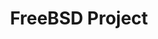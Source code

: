 ---
description: |
  FreeBSD is an open source operating system descended from the Unix developed
  at the University of California, Berkeley that became an open source project in
  1993 with several hundred active committers from across the globe. Today, FreeBSD
  provides a copy-free modern operating system that is up-to-date and scalable, offers
  high-performance, security, and advanced networking. It is used for personal workstations,
  Internet servers, embedded devices, routers, and firewalls. The FreeBSD packages
  collection includes popular software like: Apache web server, GNOME, KDE, X.org,
  Python, Firefox and over 33,000 software suites. The FreeBSD community is comprised
  of a global community of end users, developers and companies large and small working
  together to further the OS.
layout: stand
logo: stands/freebsd_project/logo.png
new_this_year: |
  <p>Since our last visit to FOSDEM, the FreeBSD Project has made strides
  in a number of areas.  The Project made the transition to git making it easier for
  folks to contribute. Great improvements were made in the graphics stack, as well
  as, to browser and video conferencing capabilities to allow for support on most
  any contemporary laptop. There is now better ARM64 support for servers and embedded
  devices like Raspberry Pi. The Project switched to a new OpenZFS upstream that supports
  FreeBSD and Linux. The removal of obsolete GPL components has been completed along
  with many network stack improvements. Finally, there is a lot of new online content
  to help folks get started and ask questions about FreeBSD including: FreeBSD Office
  Hours, FreeBSD Fridays, and several developers have hosted twitch live streaming
  sessions.</p>
showcase: |
  <p>Visit the FreeBSD Stand to chat with FreeBSD Developers and other community members. The stand is a great place to learn more about the latest developments within the Project, find out how to get started with FreeBSD and get your most challenging questions answered. If you or your organization are looking to connect with other FreeBSD fans, folks in the stand can help. There\u2019s a reason why companies like Netflix use FreeBSD. Take a minute to find out more about the stability and security of FreeBSD.</p>
themes:
- Community advocacy
title: FreeBSD Project
website: https://www.freebsd.org/
show_on_overview: true
chatroom: freebsd
---